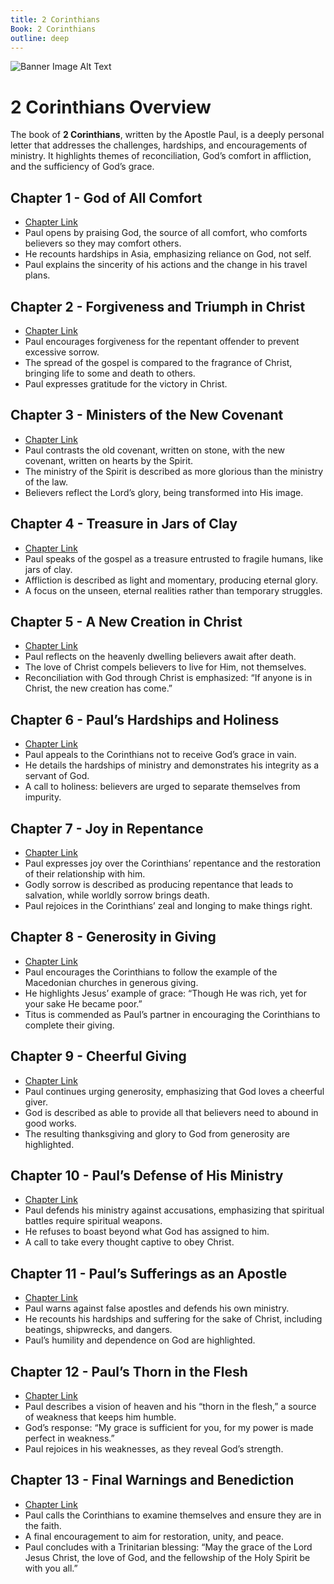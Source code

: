 ```yaml
---
title: 2 Corinthians
Book: 2 Corinthians
outline: deep
---
```


![Banner Image Alt Text](/img/banners/2-corinthians.png)

# 2 Corinthians Overview

The book of **2 Corinthians**, written by the Apostle Paul, is a deeply personal letter that addresses the challenges, hardships, and encouragements of ministry. It highlights themes of reconciliation, God’s comfort in affliction, and the sufficiency of God’s grace.

## Chapter 1 - God of All Comfort
- [Chapter Link](./2cor-1)
- Paul opens by praising God, the source of all comfort, who comforts believers so they may comfort others.
- He recounts hardships in Asia, emphasizing reliance on God, not self.
- Paul explains the sincerity of his actions and the change in his travel plans.

## Chapter 2 - Forgiveness and Triumph in Christ
- [Chapter Link](./2cor-2)
- Paul encourages forgiveness for the repentant offender to prevent excessive sorrow.
- The spread of the gospel is compared to the fragrance of Christ, bringing life to some and death to others.
- Paul expresses gratitude for the victory in Christ.

## Chapter 3 - Ministers of the New Covenant
- [Chapter Link](./2cor-3)
- Paul contrasts the old covenant, written on stone, with the new covenant, written on hearts by the Spirit.
- The ministry of the Spirit is described as more glorious than the ministry of the law.
- Believers reflect the Lord’s glory, being transformed into His image.

## Chapter 4 - Treasure in Jars of Clay
- [Chapter Link](./2cor-4)
- Paul speaks of the gospel as a treasure entrusted to fragile humans, like jars of clay.
- Affliction is described as light and momentary, producing eternal glory.
- A focus on the unseen, eternal realities rather than temporary struggles.

## Chapter 5 - A New Creation in Christ
- [Chapter Link](./2cor-5)
- Paul reflects on the heavenly dwelling believers await after death.
- The love of Christ compels believers to live for Him, not themselves.
- Reconciliation with God through Christ is emphasized: “If anyone is in Christ, the new creation has come.”

## Chapter 6 - Paul’s Hardships and Holiness
- [Chapter Link](./2cor-6)
- Paul appeals to the Corinthians not to receive God’s grace in vain.
- He details the hardships of ministry and demonstrates his integrity as a servant of God.
- A call to holiness: believers are urged to separate themselves from impurity.

## Chapter 7 - Joy in Repentance
- [Chapter Link](./2cor-7)
- Paul expresses joy over the Corinthians’ repentance and the restoration of their relationship with him.
- Godly sorrow is described as producing repentance that leads to salvation, while worldly sorrow brings death.
- Paul rejoices in the Corinthians’ zeal and longing to make things right.

## Chapter 8 - Generosity in Giving
- [Chapter Link](./2cor-8)
- Paul encourages the Corinthians to follow the example of the Macedonian churches in generous giving.
- He highlights Jesus’ example of grace: “Though He was rich, yet for your sake He became poor.”
- Titus is commended as Paul’s partner in encouraging the Corinthians to complete their giving.

## Chapter 9 - Cheerful Giving
- [Chapter Link](./2cor-9)
- Paul continues urging generosity, emphasizing that God loves a cheerful giver.
- God is described as able to provide all that believers need to abound in good works.
- The resulting thanksgiving and glory to God from generosity are highlighted.

## Chapter 10 - Paul’s Defense of His Ministry
- [Chapter Link](./2cor-10)
- Paul defends his ministry against accusations, emphasizing that spiritual battles require spiritual weapons.
- He refuses to boast beyond what God has assigned to him.
- A call to take every thought captive to obey Christ.

## Chapter 11 - Paul’s Sufferings as an Apostle
- [Chapter Link](./2cor-11)
- Paul warns against false apostles and defends his own ministry.
- He recounts his hardships and suffering for the sake of Christ, including beatings, shipwrecks, and dangers.
- Paul’s humility and dependence on God are highlighted.

## Chapter 12 - Paul’s Thorn in the Flesh
- [Chapter Link](./2cor-12)
- Paul describes a vision of heaven and his “thorn in the flesh,” a source of weakness that keeps him humble.
- God’s response: “My grace is sufficient for you, for my power is made perfect in weakness.”
- Paul rejoices in his weaknesses, as they reveal God’s strength.

## Chapter 13 - Final Warnings and Benediction
- [Chapter Link](./2cor-13)
- Paul calls the Corinthians to examine themselves and ensure they are in the faith.
- A final encouragement to aim for restoration, unity, and peace.
- Paul concludes with a Trinitarian blessing: “May the grace of the Lord Jesus Christ, the love of God, and the fellowship of the Holy Spirit be with you all.”
